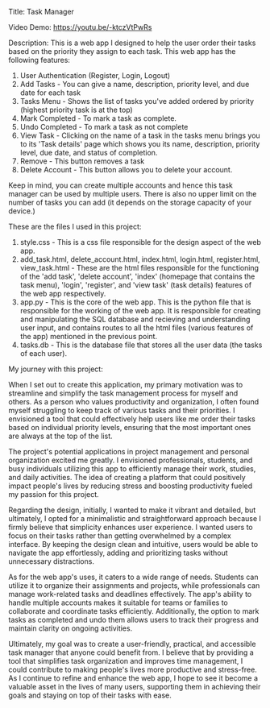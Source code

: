 Title: Task Manager

Video Demo: https://youtu.be/-ktczVtPwRs

Description:
This is a web app I designed to help the user order their tasks based on the priority they assign to each task.
This web app has the following features:
1) User Authentication (Register, Login, Logout)
2) Add Tasks - You can give a name, description, priority level, and due date for each task
3) Tasks Menu - Shows the list of tasks you've added ordered by priority (highest priority task is at the top)
4) Mark Completed - To mark a task as complete.
5) Undo Completed - To mark a task as not complete
6) View Task - Clicking on the name of a task in the tasks menu brings you to its 'Task details' page which shows
                  you its name, description, priority level, due date, and status of completion.
7) Remove - This button removes a task
8) Delete Account - This button allows you to delete your account.

Keep in mind, you can create multiple accounts and hence this task manager can be used by multiple users. There is
also no upper limit on the number of tasks you can add (it depends on the storage capacity of your device.)

These are the files I used in this project:
1) style.css - This is a css file responsible for the design aspect of the web app.
2) add_task.html, delete_account.html, index.html, login.html, register.html, view_task.html - These are the html files responsible for the functioning of the 'add task', 'delete account', 'index' (homepage that contains the task menu), 'login', 'register', and 'view task' (task details) features of the web app respectively.
3) app.py - This is the core of the web app. This is the python file that is responsible for the working of the web app. It is responsible for creating and manipulating the SQL database and recieving and understanding user input, and contains routes to all the html files (various features of the app) mentioned in the previous point.
4) tasks.db - This is the database file that stores all the user data (the tasks of each user).


My journey with this project:

When I set out to create this application, my primary motivation was to streamline and simplify the task
management process for myself and others. As a person who values productivity and organization, I often found
myself struggling to keep track of various tasks and their priorities. I envisioned a tool that could effectively
help users like me order their tasks based on individual priority levels, ensuring that the most important ones
are always at the top of the list.

The project's potential applications in project management and personal organization excited me greatly. I
envisioned professionals, students, and busy individuals utilizing this app to efficiently manage their work,
studies, and daily activities. The idea of creating a platform that could positively impact people's lives by
reducing stress and boosting productivity fueled my passion for this project.

Regarding the design, initially, I wanted to make it vibrant and detailed, but ultimately, I opted for a
minimalistic and straightforward approach because I firmly believe that simplicity enhances user experience. I
wanted users to focus on their tasks rather than getting overwhelmed by a complex interface. By keeping the design
clean and intuitive, users would be able to navigate the app effortlessly, adding and prioritizing tasks without
unnecessary distractions.

As for the web app's uses, it caters to a wide range of needs. Students can utilize it to organize their
assignments and projects, while professionals can manage work-related tasks and deadlines effectively. The app's
ability to handle multiple accounts makes it suitable for teams or families to collaborate and coordinate tasks
efficiently. Additionally, the option to mark tasks as completed and undo them allows users to track their
progress and maintain clarity on ongoing activities.

Ultimately, my goal was to create a user-friendly, practical, and accessible task manager that anyone could
benefit from. I believe that by providing a tool that simplifies task organization and improves time management, I
could contribute to making people's lives more productive and stress-free. As I continue to refine and enhance the
web app, I hope to see it become a valuable asset in the lives of many users, supporting them in achieving their
goals and staying on top of their tasks with ease.
